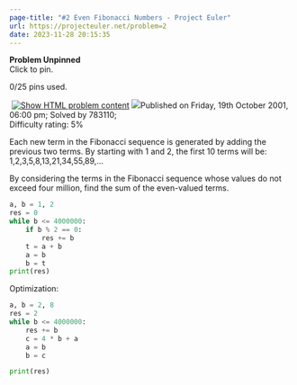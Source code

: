```yaml
---
page-title: "#2 Even Fibonacci Numbers - Project Euler"
url: https://projecteuler.net/problem=2
date: 2023-11-28 20:15:35
---
```

**Problem Unpinned**  
Click to pin.

0/25 pins used.

 [![](https://projecteuler.net/images/icons/file_html.png "Show HTML problem content")](https://projecteuler.net/minimal=2) ![](https://projecteuler.net/images/icons/info.png)Published on Friday, 19th October 2001, 06:00 pm; Solved by 783110;  
Difficulty rating: 5%

Each new term in the Fibonacci sequence is generated by adding the previous two terms. By starting with 1 and 2, the first 10 terms will be: 1,2,3,5,8,13,21,34,55,89,…

By considering the terms in the Fibonacci sequence whose values do not exceed four million, find the sum of the even-valued terms.

```py
a, b = 1, 2
res = 0
while b <= 4000000:
    if b % 2 == 0:
        res += b
    t = a + b
    a = b
    b = t
print(res)
```

Optimization:
```py
a, b = 2, 8
res = 2
while b <= 4000000:
    res += b
    c = 4 * b + a
    a = b
    b = c

print(res)
```